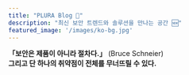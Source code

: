 ```yaml
---
title: "PLURA Blog 🌱"
description: "최신 보안 트렌드와 솔루션을 만나는 공간 🆕"
featured_image: '/images/ko-bg.jpg'
---
```


**「보안은 제품이 아니라 절차다.」** (Bruce Schneier)    
**그리고 단 하나의 취약점이 전체를 무너뜨릴 수 있다.**  
